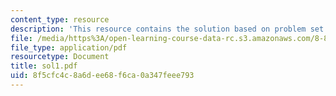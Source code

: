 ```yaml
---
content_type: resource
description: 'This resource contains the solution based on problem set #1.'
file: /media/https%3A/open-learning-course-data-rc.s3.amazonaws.com/8-871-selected-topics-in-theoretical-particle-physics-branes-and-gauge-theory-dynamics-fall-2004/8f5cfc4c8a6dee68f6ca0a347feee793_sol1.pdf
file_type: application/pdf
resourcetype: Document
title: sol1.pdf
uid: 8f5cfc4c-8a6d-ee68-f6ca-0a347feee793
---
```

